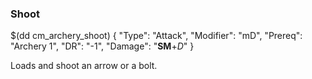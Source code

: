 ### Shoot

$(dd cm_archery_shoot)
{ "Type": "Attack",
	"Modifier": "mD",
	"Prereq": "Archery 1",
	"DR": "-1",
	"Damage": "__SM__+*D*"
}

Loads and shoot an arrow or a bolt.
